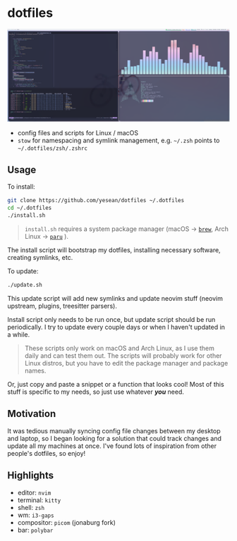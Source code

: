 # dotfiles

![screenshot](./dotfiles.png)

- config files and scripts for Linux / macOS
- `stow` for namespacing and symlink management, e.g. `~/.zsh` points to
  `~/.dotfiles/zsh/.zshrc`

## Usage

To install:

```sh
git clone https://github.com/yesean/dotfiles ~/.dotfiles
cd ~/.dotfiles
./install.sh
```

> `install.sh` requires a system package manager (macOS →
> [`brew`](https://brew.sh/), Arch Linux →
> [`paru`](https://github.com/Morganamilo/paru) ).

The install script will bootstrap my dotfiles, installing necessary software,
creating symlinks, etc.

To update:

```sh
./update.sh
```

This update script will add new symlinks and update neovim stuff (neovim
upstream, plugins, treesitter parsers).

Install script only needs to be run once, but update script should be run
periodically. I try to update every couple days or when I haven't updated in a
while.

> These scripts only work on macOS and Arch Linux, as I use them daily and can
> test them out. The scripts will probably work for other Linux distros, but you
> have to edit the package manager and package names.

Or, just copy and paste a snippet or a function that looks cool! Most of this
stuff is specific to my needs, so just use whatever **_you_** need.

## Motivation

It was tedious manually syncing config file changes between my desktop and
laptop, so I began looking for a solution that could track changes and update
all my machines at once. I've found lots of inspiration from other people's
dotfiles, so enjoy!

## Highlights

- editor: `nvim`
- terminal: `kitty`
- shell: `zsh`
- wm: `i3-gaps`
- compositor: `picom` (jonaburg fork)
- bar: `polybar`
